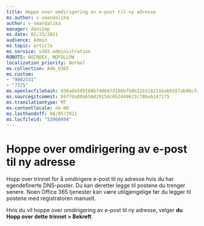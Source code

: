 ```yaml
---
title: Hoppe over omdirigering av e-post til ny adresse
ms.author: v-smandalika
author: v-smandalika
manager: dansimp
ms.date: 02/23/2021
audience: Admin
ms.topic: article
ms.service: o365-administration
ROBOTS: NOINDEX, NOFOLLOW
localization_priority: Normal
ms.collection: Adm_O365
ms.custom:
- "9002531"
- "7375"
ms.openlocfilehash: 036a6b5d9188bf40607d186bfb0b31b3182116abb597ab96cfad48f9b3026936
ms.sourcegitcommit: b5f7da89a650d2915dc652449623c78be6247175
ms.translationtype: MT
ms.contentlocale: nb-NO
ms.lasthandoff: 08/05/2021
ms.locfileid: "53966694"
---
```

# <a name="skip-redirecting-email-to-new-address"></a>Hoppe over omdirigering av e-post til ny adresse

Hopp over trinnet for å omdirigere e-post til ny adresse hvis du har egendefinerte DNS-poster. Du kan deretter legge til postene du trenger senere. Noen Office 365 tjenester kan være utilgjengelige før du legger til postene med registratoren manuelt.

Hvis du vil hoppe over omdirigering av e-post til ny adresse, velger **du Hopp over dette trinnet > Bekreft**.